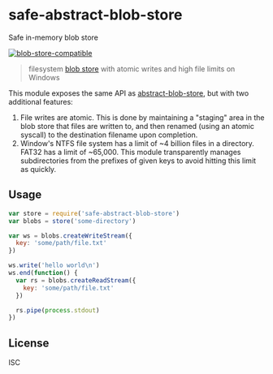 # safe-abstract-blob-store

Safe in-memory blob store 

[![blob-store-compatible](https://raw.githubusercontent.com/maxogden/abstract-blob-store/master/badge.png)](https://github.com/maxogden/abstract-blob-store)

> filesystem [blob store](https://github.com/maxogden/abstract-blob-store) with atomic writes and high file limits on Windows

This module exposes the same API as
[abstract-blob-store](https://github.com/mafintosh/abstract-blob-store), but with two
additional features:

1. File writes are atomic. This is done by maintaining a "staging" area in the
   blob store that files are written to, and then renamed (using an atomic
   syscall) to the destination filename upon completion.
2. Window's NTFS file system has a limit of ~4 billion files in a directory.
   FAT32 has a limit of ~65,000. This module transparently manages
   subdirectories from the prefixes of given keys to avoid hitting this limit as
   quickly.

## Usage

``` js
var store = require('safe-abstract-blob-store')
var blobs = store('some-directory')

var ws = blobs.createWriteStream({
  key: 'some/path/file.txt'
})

ws.write('hello world\n')
ws.end(function() {
  var rs = blobs.createReadStream({
    key: 'some/path/file.txt'
  })

  rs.pipe(process.stdout)
})
```

## License

ISC

